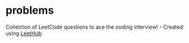# problems
Collection of LeetCode questions to ace the coding interview! - Created using [LeetHub](https://github.com/QasimWani/LeetHub)
